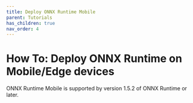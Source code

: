 ```yaml
---
title: Deploy ONNX Runtime Mobile
parent: Tutorials
has_children: true
nav_order: 4
---
```


# How To: Deploy ONNX Runtime on Mobile/Edge devices

ONNX Runtime Mobile is supported by version 1.5.2 of ONNX Runtime or later.
